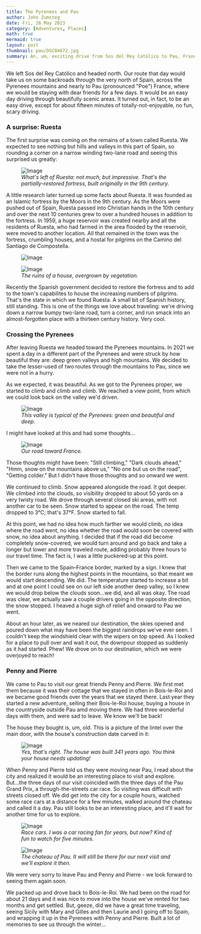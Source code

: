 ```yaml
---
title: The Pyrenees and Pau
author: John Zumsteg
date: Fri, 26 May 2023
category: [Adventures, Places]
math: true
mermaid: true
layout: post
thumbnail: pau/DSC04672.jpg
summary: An, um, exciting drive from Sos del Rey Católico to Pau, France.
---
```

We left Sos del Rey Católico and headed north. Our route that day would take us on some backroads through the very north of Spain, across the Pyrenees mountains and nearly to Pau (pronounced "Poe") France, where we would be staying with dear friends for a few days. It would be an easy day driving through beautifully scenic areas. It turned out, in fact, to be an easy drive, except for about fifteen minutes of totally-not-enjoyable, no fun, scary driving. 

<h3>A surprise: Ruesta</H3>
The first surprise was coming on the remains of a town called Ruesta. We expected to see nothing but hills and valleys in this part of Spain, so rounding a corner on a narrow winding two-lane road and seeing this surprised us greatly:

<figure class = "landscape" >
	<img src="{{ "pau/DSC04666.jpg" | prepend: site.imageurl | prepend: site.baseurl | prepend: site.url }}" alt="Image" />
	<figcaption><em>What's left of Ruesta: not much, but impressive. That's the partially-restored fortress, built originally in the 9th century.</em></figcaption>
</figure>
A little research later turned up some facts about Ruesta. It was founded as an Islamic fortress by the Moors in the 9th century. As the Moors were pushed out of Spain, Ruesta passed into Christian hands in the 10th century and over the next 10 centuries grew to over a hundred houses in addition to the fortress. In 1959, a huge reservoir was created nearby and all the residents of Ruesta, who had farmed in the area flooded by the reservoir, were moved to another location. All that remained in the town was the fortress, crumbling houses, and a hostal for pilgrims on the Camino del Santiago de Compostella.

<figure class = "portrait" >
	<img src="{{ "pau/DSC04672-1.jpg" | prepend: site.imageurl | prepend: site.baseurl | prepend: site.url }}" alt="Image" />
	<figcaption><em></em></figcaption>
</figure>
<figure class = "portrait" >
	<img src="{{ "pau/DSC04670.jpg" | prepend: site.imageurl | prepend: site.baseurl | prepend: site.url }}" alt="Image" />
	<figcaption><em>The ruins of a house, overgrown by vegetation.</em></figcaption>
</figure>


Recently the Spanish government decided to restore the fortress and to add to the town's capabilites to house the increasing numbers of pilgrims. That's the state in which we found Ruesta. A small bit of Spanish history, still standing. This is one of the things we love about traveling: we're driving down a narrow bumpy two-lane road, turn a corner, and run smack into an almost-forgotten place with a thirteen century history. Very cool. 

<h3>Crossing the Pyrenees</h3>
After leaving Ruesta we headed toward the Pyrenees mountains. In 2021 we spent a day in a different part of the Pyrenees and were struck by how beautiful they are: deep green valleys and high mountains. We decided to take the lesser-used of two routes through the mountains to Pau, since we were not in a hurry.

As we expected, it was beautiful. As we got to the Pyrenees proper, we started to climb and climb and climb. We reached a view point, from which we could look back on the valley we'd driven.
<figure class = "landscape" >
	<img src="{{ "pau/DSC04674.jpg" | prepend: site.imageurl | prepend: site.baseurl | prepend: site.url }}" alt="Image" />
	<figcaption><em>This valley is typical of the Pyrenees: green and beautiful and deep.</em></figcaption>
</figure>

I might have looked at this and had some thoughts...
<figure class = "landscape" >
	<img src="{{ "pau/DSC04677.jpg" | prepend: site.imageurl | prepend: site.baseurl | prepend: site.url }}" alt="Image" />
	<figcaption><em>Our road toward France.</em></figcaption>
</figure>

Those thoughts might have been: "Still climbing," "Dark clouds ahead," "Hmm, snow on the mountains above us," "No one but us on the road", "Getting colder." But I didn't have those thoughts and so onward we went.

We continued to climb. Snow appeared alongside the road. It got deeper. We climbed into the clouds, so visibility dropped to about 50 yards on a very twisty road. We drove through several closed ski areas, with not another car to be seen. Snow started to appear on the road. The temp dropped to 3°C; that's 37°F. Snow started to fall.

At this point, we had no idea how much farther we would climb, no idea where the road went, no idea whether the road would soon be covered with snow, no idea about anything. I decided that if the road did become completely snow-covered, we would turn around and go back and take a longer but lower and more traveled route, adding probably three hours to our travel time. The fact is, I was a little puckered-up at this point.

Then we came to the Spain&ndash;France border, marked by a sign. I knew that the border runs along the highest points in the mountains, so that meant we would start descending. We did. The temperature started to increase a bit and at one point I could see on our left side another deep valley, so I knew we would drop below the clouds soon...we did, and all was okay. The road was clear, we actually saw a couple drivers going in the opposite direction, the snow stopped. I heaved a huge sigh of relief and onward to Pau we went.

About an hour later, as we neared our destination, the skies opened and poured down what may have been the biggest raindrops we've ever seen. I couldn't keep the windshield clear with the wipers on top speed. As I looked for a place to pull over and wait it out, the downpour stopped as suddenly as it had started. Phew! We drove on to our destination, which we were overjoyed to reach!

<h3>Penny and Pierre</h3>
We came to Pau to visit our great friends Penny and Pierre. We first met them because it was their cottage that we stayed in often in Bois-le-Roi and we became good friends over the years that we stayed there. Last year they started a new adventure, selling their Bois-le-Roi house, buying a house in the countryside outside Pau amd moving there. We had three wonderful days with them, and were sad to leave. We know we'll be back!

The house they bought is, um, old. This is a picture of the lintel over the main door, with the house's construction date carved in it:
<figure class = "landscape" >
	<img src="{{ "pau/DSC04721-2.jpg" | prepend: site.imageurl | prepend: site.baseurl | prepend: site.url }}" alt="Image" />
	<figcaption><em>Yes, that's right. The house was built 341 years ago. You think your house needs updating!</em></figcaption>
</figure>

When Penny and Pierre told us they were moving near Pau, I read about the city and realized it would be an interesting place to visit and explore. But...the three days of our visit coincided with the three days of the Pau Grand Prix, a through-the-streets car race. So visiting was difficult with streets closed off. We did get into the city for a couple hours, watched some race cars at a distance for a few minutes, walked around the chateau and called it a day. Pau still looks to be an interesting place, and it'll wait for another time for us to explore.
<figure class = "landscape" >
	<img src="{{ "pau/DSC04750.jpg" | prepend: site.imageurl | prepend: site.baseurl | prepend: site.url }}" alt="Image" />
	<figcaption><em>Race cars. I was a car racing fan for years, but now? Kind of fun to watch for five minutes.</em></figcaption>
</figure>

<figure class = "landscape" >
	<img src="{{ "pau/DSC04743.jpg" | prepend: site.imageurl | prepend: site.baseurl | prepend: site.url }}" alt="Image" />
	<figcaption><em>The chateau of Pau. It will still be there for our next visit and we'll explore it then.</em></figcaption>
</figure>

We were very sorry to leave Pau and Penny and Pierre - we look forward to seeing them again soon. 

We packed up and drove back to Bois-le-Roi. We had been on the road for about 21 days and it was nice to move into the house we've rented for two months and get settled. But, geeze, did we have a great time traveling, seeing Sicily with Mary and Gilles and then Laurie and I going off to Spain, and wrapping it up in the Pyrenees with Penny and Pierre. Built a lot of memories to see us through the winter...